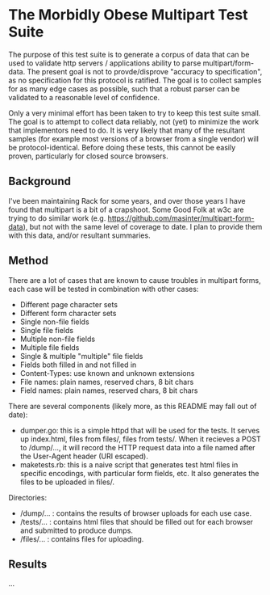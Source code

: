 The Morbidly Obese Multipart Test Suite
=======================================

The purpose of this test suite is to generate a corpus of data that can be used
to validate http servers / applications ability to parse multipart/form-data.
The present goal is not to provde/disprove "accuracy to specification", as no
specification for this protocol is ratified. The goal is to collect samples for
as many edge cases as possible, such that a robust parser can be validated to
a reasonable level of confidence.

Only a very minimal effort has been taken to try to keep this test suite small.
The goal is to attempt to collect data reliably, not (yet) to minimize the work
that implementors need to do. It is very likely that many of the resultant
samples (for example most versions of a browser from a single vendor) will be
protocol-identical. Before doing these tests, this cannot be easily proven,
particularly for closed source browsers.

Background
----------

I've been maintaining Rack for some years, and over those years I have found
that multipart is a bit of a crapshoot. Some Good Folk at w3c are trying to do
similar work (e.g. https://github.com/masinter/multipart-form-data), but not
with the same level of coverage to date. I plan to provide them with this data,
and/or resultant summaries.

Method
------

There are a lot of cases that are known to cause troubles in multipart forms,
each case will be tested in combination with other cases:
 * Different page character sets
 * Different form character sets
 * Single non-file fields
 * Single file fields
 * Multiple non-file fields
 * Multiple file fields
 * Single & multiple "multiple" file fields
 * Fields both filled in and not filled in
 * Content-Types: use known and unknown extensions
 * File names: plain names, reserved chars, 8 bit chars
 * Field names: plain names, reserved chars, 8 bit chars

There are several components (likely more, as this README may fall out of date):

 * dumper.go: this is a simple httpd that will be used for the tests. It serves
   up index.html, files from files/, files from tests/. When it recieves a POST
   to /dump/..., it will record the HTTP request data into a file named after
   the User-Agent header (URI escaped).
 * maketests.rb: this is a naive script that generates test html files in
   specific encodings, with particular form fields, etc. It also generates the
   files to be uploaded in files/.

Directories:
 * /dump/... : contains the results of browser uploads for each use case.
 * /tests/... : contains html files that should be filled out for each browser
   and submitted to produce dumps.
 * /files/... : contains files for uploading.

Results
-------

...
